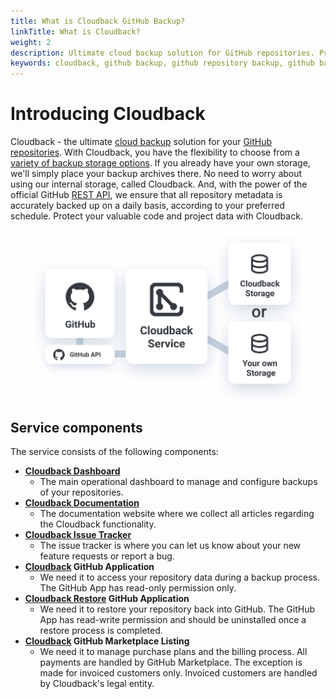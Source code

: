 ```yaml
---
title: What is Cloudback GitHub Backup?
linkTitle: What is Cloudback?
weight: 2
description: Ultimate cloud backup solution for GitHub repositories. Protect your code and data with Cloudback.
keywords: cloudback, github backup, github repository backup, github backup as a service, github backup service, github backup solution, github backup tool, github backup tools, github backup software
---
```


# Introducing Cloudback

Cloudback - the ultimate [cloud backup](https://en.wikipedia.org/wiki/Remote_backup_service) solution for your [GitHub repositories](https://docs.github.com/en/github/creating-cloning-and-archiving-repositories/creating-a-repository-on-github/about-repositories). With Cloudback, you have the flexibility to choose from a [variety of backup storage options](/features/customer-storages/). If you already have your own storage, we'll simply place your backup archives there. No need to worry about using our internal storage, called Cloudback. And, with the power of the official GitHub [REST API](https://docs.github.com/en/rest), we ensure that all repository metadata is accurately backed up on a daily basis, according to your preferred schedule. Protect your valuable code and project data with Cloudback.

![infrastructure](/static/infrastructure.svg)

## Service components

The service consists of the following components:

- **[Cloudback Dashboard](https://cloudback.it)**
    - The main operational dashboard to manage and configure backups of your repositories.
- **[Cloudback Documentation](https://docs.cloudback.it)**
    - The documentation website where we collect all articles regarding the Cloudback functionality.
- **[Cloudback Issue Tracker](https://github.com/cloudback/issue-tracker/issues)**
    - The issue tracker is where you can let us know about your new feature requests or report a bug.
- **[Cloudback](https://github.com/apps/cloudback) GitHub Application** 
    - We need it to access your repository data during a backup process. The GitHub App has read-only permission only.
- **[Cloudback Restore](https://github.com/apps/cloudback-restore) GitHub Application**
    - We need it to restore your repository back into GitHub. The GitHub App has read-write permission and should be uninstalled once a restore process is completed.
- **[Cloudback](https://github.com/marketplace/cloudback) GitHub Marketplace Listing**
    - We need it to manage purchase plans and the billing process. All payments are handled by GitHub Marketplace. The exception is made for invoiced customers only. Invoiced customers are handled by Cloudback's legal entity.

